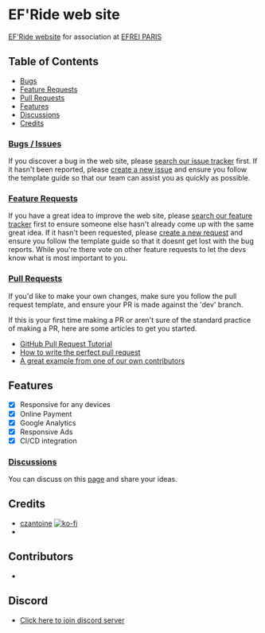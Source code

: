 # EF'Ride web site 

[EF'Ride website](https://efride.fr/) for association at [EFREI PARIS](https://www.efrei.fr/)

## Table of Contents

- [Bugs](#bugs--issues)
- [Feature Requests](#feature-requests)
- [Pull Requests](#pull-requests)
- [Features](#features)
- [Discussions](#discussions)
- [Credits](#credits)

### [Bugs / Issues](https://github.com/czantoine/efride/issues)
If you discover a bug in the web site, please [search our issue tracker](https://github.com/czantoine/efride/issues) first. If it hasn't been reported, please [create a new issue](https://github.com/czantoine/efride/issues/new) and ensure you follow the template guide so that our team can assist you as quickly as possible.

### [Feature Requests](https://github.com/czantoine/efride/labels/Feature%20Request)
If you have a great idea to improve the web site, please [search our feature tracker](https://github.com/czantoine/efride/labels/Feature%20Request) first to ensure someone else hasn't already come up with the same great idea.  If it hasn't been requested, please [create a new request](https://github.com/czantoine/efride/issues/new) and ensure you follow the template guide so that it doesnt get lost with the bug reports.
While you're there vote on other feature requests to let the devs know what is most important to you.

### [Pull Requests](https://github.com/czantoine/efride/pulls)
If you'd like to make your own changes, make sure you follow the pull request template, and ensure your PR is made against the 'dev' branch.

If this is your first time making a PR or aren't sure of the standard practice of making a PR, here are some articles to get you started.
 - [GitHub Pull Request Tutorial](https://www.thinkful.com/learn/github-pull-request-tutorial/)
 - [How to write the perfect pull request](https://github.com/blog/1943-how-to-write-the-perfect-pull-request)
 - [A great example from one of our own contributors]()
 
 ## Features
 
- [x] Responsive for any devices 
- [x] Online Payment
- [x] Google Analytics
- [x] Responsive Ads
- [x] CI/CD integration

### [Discussions](https://github.com/czantoine/efride/discussions)
You can discuss on this [page](https://github.com/czantoine/efride/discussions) and share your ideas. 

## Credits

- [czantoine](https://github.com/czantoine) [![ko-fi](https://www.ko-fi.com/img/githubbutton_sm.svg)](https://ko-fi.com/V7V22V693)
-

## Contributors

- 

## Discord 

 - [Click here to join discord server](https://discord.gg/Qu7wDkc)
